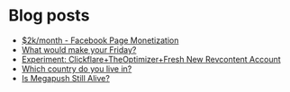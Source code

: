 # Blog posts
<!-- BLOG-POST-LIST:START -->
- [$2k/month - Facebook Page Monetization](https://afflift.com/f/threads/2k-month-facebook-page-monetization.10637/)
- [What would make your Friday?](https://afflift.com/f/threads/what-would-make-your-friday.10679/)
- [Experiment: Clickflare+TheOptimizer+Fresh New Revcontent Account](https://afflift.com/f/threads/experiment-clickflare-theoptimizer-fresh-new-revcontent-account.10545/)
- [Which country do you live in?](https://afflift.com/f/threads/which-country-do-you-live-in.65/)
- [Is Megapush Still Alive?](https://afflift.com/f/threads/is-megapush-still-alive.10684/)
<!-- BLOG-POST-LIST:END -->
